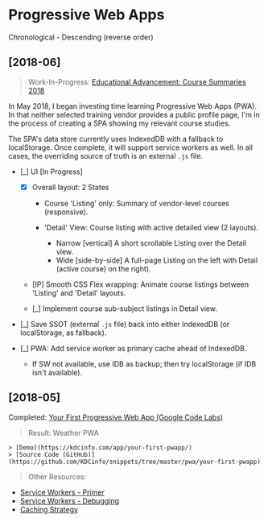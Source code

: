 # Progressive Web Apps

Chronological - Descending (reverse order)

## [2018-06]

> Work-In-Progress: [Educational Advancement: Course Summaries 2018](https://kdcinfo.com/app/training/)

In May 2018, I began investing time learning Progressive Web Apps (PWA). In that neither selected training vendor provides a public profile page, I'm in the process of creating a SPA showing my relevant course studies. 

The SPA's data store currently uses IndexedDB with a fallback to localStorage. Once complete, it will support service workers as well. In all cases, the overriding source of truth is an external `.js` file.

- [_] UI [In Progress]

  - [x] Overall layout: 2 States

    - Course 'Listing' only: Summary of vendor-level courses (responsive).
    - 'Detail' View: Course listing with active detailed view (2 layouts).

      - Narrow [vertical] A short scrollable Listing over the Detail view.
      - Wide [side-by-side] A full-page Listing on the left with Detail (active course) on the right).

  - [IP] Smooth CSS Flex wrapping: Animate course listings between 'Listing' and 'Detail' layouts.

  - [_] Implement course sub-subject listings in Detail view.

- [_] Save SSOT (external `.js` file) back into either IndexedDB (or localStorage, as fallback).

- [_] PWA: Add service worker as primary cache ahead of IndexedDB.

  - If SW not available, use IDB as backup; then try localStorage (if IDB isn't available).

## [2018-05]

Completed: [Your First Progressive Web App (Google Code Labs)](https://developers.google.com/web/fundamentals/codelabs/your-first-pwapp/)

> Result: Weather PWA

    > [Demo](https://kdcinfo.com/app/your-first-pwapp/)
    > [Source Code (GitHub)](https://github.com/KDCinfo/snippets/tree/master/pwa/your-first-pwapp)

> Other Resources:

  - [Service Workers - Primer](https://developers.google.com/web/fundamentals/primers/service-workers/)
  - [Service Workers - Debugging](https://codelabs.developers.google.com/codelabs/debugging-service-workers/#0)
  - [Caching Strategy](https://jakearchibald.com/2014/offline-cookbook/)
